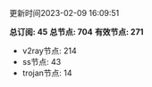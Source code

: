 更新时间2023-02-09 16:09:51

**总订阅: 45**
**总节点: 704**
**有效节点: 271**
- v2ray节点: 214
- ss节点: 43
- trojan节点: 14
